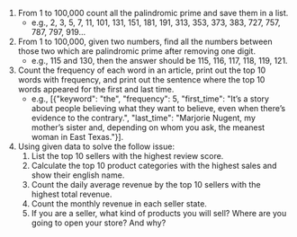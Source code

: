 1. From 1 to 100,000 count all the palindromic prime and save them in a list. 
   - e.g., 2, 3, 5, 7, 11, 101, 131, 151, 181, 191, 313, 353, 373, 383, 727, 757, 787, 797, 919...
2. From 1 to 100,000, given two numbers, find all the numbers between those two which are palindromic prime after removing one digit. 
   - e.g., 115 and 130, then the answer should be 115, 116, 117, 118, 119, 121.
3. Count the frequency of each word in an article, print out the top 10 words with frequency, and print out the sentence where the top 10 words appeared for the first and last time. 
   - e.g., [{"keyword": "the", "frequency": 5, "first_time": "It’s a story about people believing what they want to believe, even when there’s evidence to the contrary.", "last_time": "Marjorie Nugent, my mother’s sister and, depending on whom you ask, the meanest woman in East Texas."}].
4. Using given data to solve the follow issue:
   1. List the top 10 sellers with the highest review score.
   2. Calculate the top 10 product categories with the highest sales and show their english name.
   3. Count the daily average revenue by the top 10 sellers with the highest total revenue.
   4. Count the monthly revenue in each seller state.
   5. If you are a seller, what kind of products you will sell? Where are you going to open your store? And why?